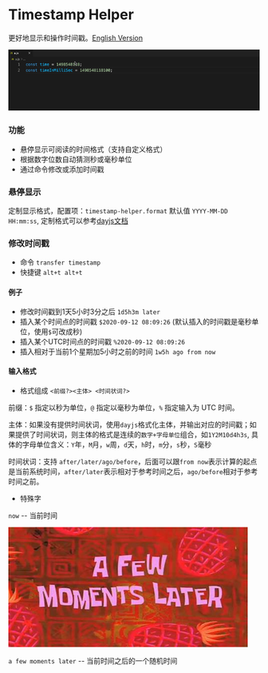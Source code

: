 # Timestamp Helper

更好地显示和操作时间戳。[English Version](./README.md)

![example.gif](./example.gif)

### 功能

- 悬停显示可阅读的时间格式（支持自定义格式）
- 根据数字位数自动猜测秒或毫秒单位
- 通过命令修改或添加时间戳

### 悬停显示

定制显示格式，配置项：`timestamp-helper.format` 默认值 `YYYY-MM-DD HH:mm:ss`, 定制格式可以参考[dayjs文档](https://dayjs.gitee.io/docs/zh-CN/display/format)

### 修改时间戳

* 命令 `transfer timestamp`
* 快捷键 `alt+t alt+t`

#### 例子

- 修改时间戳到1天5小时3分之后 `1d5h3m later`
- 插入某个时间点的时间戳 `$2020-09-12 08:09:26` (默认插入的时间戳是毫秒单位，使用`$`可改成秒) 
- 插入某个UTC时间点的时间戳 `%2020-09-12 08:09:26`
- 插入相对于当前1个星期加5小时之前的时间 `1w5h ago from now`

#### 输入格式

* 格式组成 `<前缀?><主体> <时间状词?>`

前缀：`$` 指定以秒为单位，`@` 指定以毫秒为单位，`%` 指定输入为 UTC 时间。

主体：如果没有提供时间状词，使用`dayjs`格式化主体，并输出对应的时间戳；如果提供了时间状词，则主体的格式是连续的`数字+字母单位`组合，如`1Y2M10d4h3s`, 具体的字母单位含义：`Y`年，`M`月，`w`周，`d`天，`h`时，`m`分，`s`秒，`S`毫秒

时间状词：支持 `after/later/ago/before`，后面可以跟`from now`表示计算的起点是当前系统时间，`after/later`表示相对于参考时间之后，`ago/before`相对于参考时间之前。

* 特殊字

`now` -- 当前时间   

![pic.jpg](./pic.jpg)

`a few moments later` -- 当前时间之后的一个随机时间
